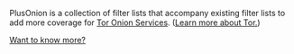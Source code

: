 PlusOnion is a collection of filter lists that accompany existing filter lists to add more coverage for [Tor Onion Services](https://support.torproject.org/onionservices/onionservices-2/). ([Learn more about Tor.](https://www.torproject.org/about/history/))

[Want to know more?](https://plusonion.tech)
